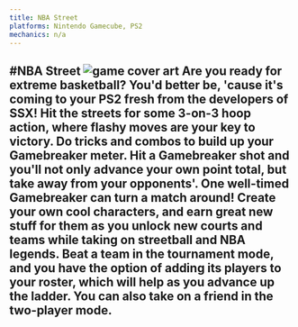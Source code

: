 ```yaml
---
title: NBA Street
platforms: Nintendo Gamecube, PS2
mechanics: n/a
---
```

#NBA Street
![game cover art](//images.igdb.com/igdb/image/upload/t_thumb/jvtndnzcc6nozg4wch94.jpg "Logo Title Text 1")
Are you ready for extreme basketball? You'd better be, 'cause it's coming to your PS2 fresh from the developers of SSX! Hit the streets for some 3-on-3 hoop action, where flashy moves are your key to victory. Do tricks and combos to build up your Gamebreaker meter. Hit a Gamebreaker shot and you'll not only advance your own point total, but take away from your opponents'. One well-timed Gamebreaker can turn a match around! Create your own cool characters, and earn great new stuff for them as you unlock new courts and teams while taking on streetball and NBA legends. Beat a team in the tournament mode, and you have the option of adding its players to your roster, which will help as you advance up the ladder. You can also take on a friend in the two-player mode.
-
